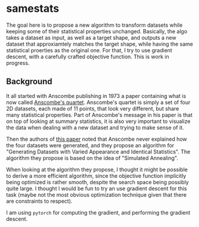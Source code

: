 # samestats

The goal here is to propose a new algorithm to transform datasets while keeping some of their statistical properties unchanged.
Basically, the algo takes a dataset as input, as well as a target shape, and outputs a new dataset that approxiamtely matches the target shape, while having the same statistical proerties as the original one.
For that, I try to use gradient descent, with a carefully crafted objective function.
This is work in progress.

## Background
It all started with Anscombe publishing in 1973 a paper containing what is now called [Anscombe's quartet](https://en.wikipedia.org/wiki/Anscombe%27s_quartet).
Anscombe's quartet is simply a set of four 2D datasets, each made of 11 points, that look very different, but share many statistical properties.
Part of Anscombe's message in his paper is that on top of looking at summary statistics, it is also very important to visualize the data when dealing with a new dataset and trying to make sense of it.

Then the authors of [this paper](https://www.autodeskresearch.com/publications/samestats) noted that Anscombe never explained how the four datasets were generated, and they propose an algorithm for "Generating Datasets with Varied Appearance and Identical Statistics".
The algorithm they propose is based on the idea of "Simulated Annealing".

When looking at the algorithm they propose, I thought it might be possible to derive a more efficient algorithm, since the objective function implicitly being optimized is rather smooth, despite the search space being possibly quite large.
I thought I would be fun to try an use gradient descent for this task (maybe not the most obvious optimization technique given that there are constraints to respect).

I am using `pytorch` for computing the gradient, and performing the gradient descent.
